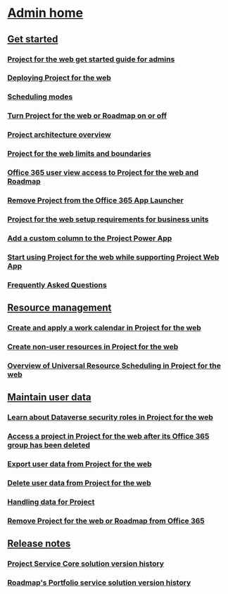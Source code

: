 # [Admin home](projectforweb-admin-home.md)

## [Get started]()
### [Project for the web get started guide for admins](project-for-the-web-get-started-guide-for-admins.md)
### [Deploying Project for the web](deploying-project.md)
### [Scheduling modes](scheduling-modes.md)
### [Turn Project for the web or Roadmap on or off](turn-project-for-the-web-off.md)
### [Project architecture overview](project-architecture-overview.md)
### [Project for the web limits and boundaries](project-for-the-web-limits-and-boundaries.md)
### [Office 365 user view access to Project for the web and Roadmap](office-365-user-view-access-to-project-and-roadmap.md)
### [Remove Project from the Office 365 App Launcher](remove-project-from-the-office-365-app-launcher.md)
### [Project for the web setup requirements for business units](project-for-the-web-setup-requirements-for-business-units.md)
### [Add a custom column to the Project Power App](add-custom-column-project-power-app.md)
### [Start using Project for the web while supporting Project Web App](move-to-project-for-the-web-from-project-web-app.md)
### [Frequently Asked Questions](faq.md)
## [Resource management]()
### [Create and apply a work calendar in Project for the web](create-and-apply-a-work-calendar.md)
### [Create non-user resources in Project for the web](create-nonuser-resources-in-project-for-the-web.md)
### [Overview of Universal Resource Scheduling in Project for the web](overview-universal-resource-scheduling.md)
## [Maintain user data]()
### [Learn about Dataverse security roles in Project for the web](project-for-the-web-security-roles.md)
### [Access a project in Project for the web after its Office 365 group has been deleted](access-a-project-after-group-is-deleted.md)
### [Export user data from Project for the web](export-user-data-from-project-for-the-web.md)
### [Delete user data from Project for the web](delete-user-data-from-project-for-the-web.md)
### [Handling data for Project](handling-data-for-project-for-the-web-and-roadmap.md)
### [Remove Project for the web or Roadmap from Office 365](remove-roadmap-from-office-365.md)
## [Release notes]()
### [Project Service Core solution version history](project-service-core-solution-version-history.md)
### [Roadmap's Portfolio service solution version history](roadmap-version-history.md)
